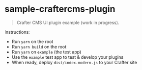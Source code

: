 # sample-craftercms-plugin

> Crafter CMS UI plugin example (work in progress).

Instructions:
- Run `yarn` on the root
- Run `yarn build` on the root
- Run `yarn` on `example` (the test app)
- Use the `example` test app to test & develop your plugins
- When ready, deploy `dist/index.modern.js` to your Crafter site
